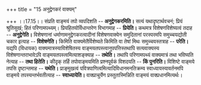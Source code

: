 +++
title = "15 अनुद्वेगकरं वाक्यम्"

+++
।।17.15।। संप्रति वाङ्मयं तपो व्यपदिशति -- **अनुद्वेगकरमिति।** सत्यं
यथादृष्टार्थवचनं; प्रियं श्रुतिसुखं; हितं परिणामपथ्यम्।
प्रियहितयोर्विधान्तरेण विभागमाह -- **प्रियेति।** कथमत्र
विशेषणविशेष्यत्वं तदाह -- **अनुद्वेगेति।** विशेषणानां
धर्माणामनुद्वेगकरत्वादीनां विशेषणवाक्येन समुदितानां परस्परमपि
समुच्चयद्योती चकार इत्याह -- **विशेषणेति।** किमिति वाक्यमेतैर्विशेष्यते
किमिति वा तेषां मिथः समुच्चयस्तत्राह -- **परेति।** यद्यपि (विधायक)
वाक्यमात्रस्याविशेषितस्य वाङ्मयतपस्त्वानुपपत्तिस्तथापि सत्यवाक्यस्य
विशेषणान्तराभावेऽपि वाङ्मयतपस्त्वमित्याशङ्क्याह -- **तथेति।** तथापि
परिणामपथ्यं वाक्यमात्रं तथा भविष्यति नेत्याह -- **तथा हितेति।** कीदृक्
तर्हि तपोवाङ्मयमिति प्रश्नपूर्वकं विशदयति -- **किं पुनरिति।** विशिष्टे
वाङ्मये तपसि दृष्टान्तमाह -- **यथेति।** प्राङ्मुखत्वं
पवित्रपाणित्वमित्यादिविधानमनतिक्रम्य स्वाध्यायस्यावर्तनमपि वाङ्मये
तपस्यन्तर्भवतीत्याह -- **स्वाध्यायेति।** वाक्प्राचुर्येण
प्रस्तुतास्मिन्निति वाङ्मयं वाक्प्रधानमित्यर्थः।

